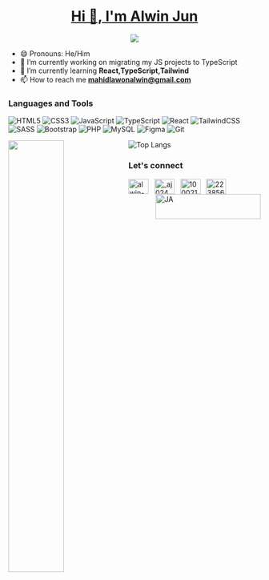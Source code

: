 <p align="center">
  <a href="https://github.com/AlwinJun"><h1 align="center">Hi 👋, I'm Alwin Jun</h1></a>
</p>

<p align="center">
  <!-- Typing SVG by DenverCoder1 - https://github.com/DenverCoder1/readme-typing-svg -->
  <img src="https://readme-typing-svg.demolab.com/?lines=A+passionate+frontend+web+developer">
</p>

- 😄 Pronouns: He/Him
- 🔭 I’m currently working on migrating my JS projects to TypeScript
- 🌱 I’m currently learning **React,TypeScript,Tailwind**
- 📫 How to reach me **mahidlawonalwin@gmail.com**

 <!-- https://github.com/Ileriayo/markdown-badges -->
### Languages and Tools
![HTML5](https://img.shields.io/badge/html5-%23E34F26.svg?style=for-the-badge&logo=html5&logoColor=white)
![CSS3](https://img.shields.io/badge/css3-%231572B6.svg?style=for-the-badge&logo=css3&logoColor=white)
![JavaScript](https://img.shields.io/badge/javascript-%23323330.svg?style=for-the-badge&logo=javascript&logoColor=%23F7DF1E)
![TypeScript](https://img.shields.io/badge/typescript-%23007ACC.svg?style=for-the-badge&logo=typescript&logoColor=white)
![React](https://img.shields.io/badge/react-%2320232a.svg?style=for-the-badge&logo=react&logoColor=%2361DAFB)
![TailwindCSS](https://img.shields.io/badge/tailwindcss-%2338B2AC.svg?style=for-the-badge&logo=tailwind-css&logoColor=white)
![SASS](https://img.shields.io/badge/SASS-hotpink.svg?style=for-the-badge&logo=SASS&logoColor=white)
![Bootstrap](https://img.shields.io/badge/bootstrap-%238511FA.svg?style=for-the-badge&logo=bootstrap&logoColor=white)
![PHP](https://img.shields.io/badge/php-%23777BB4.svg?style=for-the-badge&logo=php&logoColor=white)
![MySQL](https://img.shields.io/badge/mysql-%2300f.svg?style=for-the-badge&logo=mysql&logoColor=white)
![Figma](https://img.shields.io/badge/figma-%23F24E1E.svg?style=for-the-badge&logo=figma&logoColor=white)
![Git](https://img.shields.io/badge/git-%23F05033.svg?style=for-the-badge&logo=git&logoColor=white)

<img align="left" width="47%"  src="https://github-readme-stats.vercel.app/api?username=AlwinJun&show_icons=true&theme=onedark" />

![Top Langs](https://github-readme-stats.vercel.app/api/top-langs/?username=AlwinJun&layout=compact)
<br>
### Let's connect
<p align="left">
<a href="https://linkedin.com/in/alwin-jun-mahidlawon-3ab633251/" target="blank"><img align="center" src="https://raw.githubusercontent.com/rahuldkjain/github-profile-readme-generator/master/src/images/icons/Social/linked-in-alt.svg" alt="alwin-jun-mahidlawon-3ab633251/" height="30" width="40" /></a>
&nbsp;
<a href="https://twitter.com/_aj024" target="blank"><img align="center" src="https://raw.githubusercontent.com/rahuldkjain/github-profile-readme-generator/master/src/images/icons/Social/twitter.svg" alt="_aj024" height="30" width="40" /></a>
&nbsp;
<a href="https://fb.com/100021631055669" target="blank"><img align="center" src="https://raw.githubusercontent.com/rahuldkjain/github-profile-readme-generator/master/src/images/icons/Social/facebook.svg" alt="100021631055669" height="30" width="40" /></a>
&nbsp;
<a href="https://stackoverflow.com/users/22385610" target="blank"><img align="center" src="https://raw.githubusercontent.com/rahuldkjain/github-profile-readme-generator/master/src/images/icons/Social/stack-overflow.svg" alt="22385610" height="30" width="40" /></a>
<a href="https://ko-fi.com/aj024"> <img align="right" src="https://cdn.ko-fi.com/cdn/kofi3.png?v=3" height="50" width="210" alt="JA" /></a>
</p>



